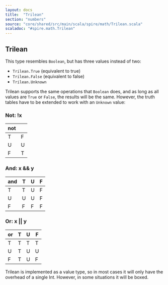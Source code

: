 ```yaml
---
layout: docs
title:  "Trilean"
section: "numbers"
source: "core/shared/src/main/scala/spire/math/Trilean.scala"
scaladoc: "#spire.math.Trilean"
---
```


## Trilean

This type resembles `Boolean`, but has three values instead of two:

 - `Trilean.True` (equivalent to true)
 - `Trilean.False` (equivalent to false)
 - `Trilean.Unknown`

Trilean supports the same operations that `Boolean` does, and as long as all
values are `True` or `False`, the results will be the same. However, the truth
tables have to be extended to work with an `Unknown` value:

### Not: !x

| not |   |
|-----|---|
| T   | F |
| U   | U |
| F   | T |

### And: x && y

| and | T | U | F |
|-----|---|---|---|
| T   | T | U | F |
| U   | U | U | F |
| F   | F | F | F |

### Or: x || y

| or | T | U | F |
|----|---|---|---|
| T  | T | T | T |
| U  | T | U | U |
| F  | T | U | F |


Trilean is implemented as a value type, so in most cases it will
only have the overhead of a single Int. However, in some situations
it will be boxed.

